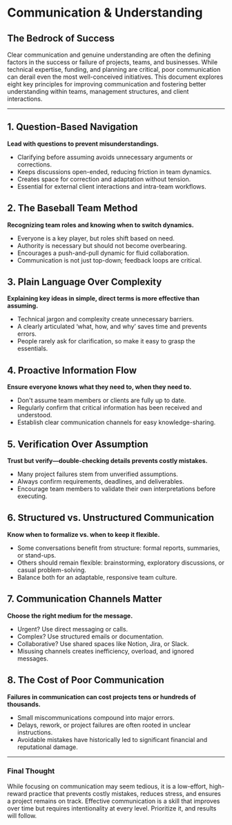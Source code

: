 
# Communication & Understanding

## The Bedrock of Success

Clear communication and genuine understanding are often the defining factors in the success or failure of projects, teams, and businesses. While technical expertise, funding, and planning are critical, poor communication can derail even the most well-conceived initiatives. This document explores eight key principles for improving communication and fostering better understanding within teams, management structures, and client interactions.

---

## 1. **Question-Based Navigation**
**Lead with questions to prevent misunderstandings.**
- Clarifying before assuming avoids unnecessary arguments or corrections.
- Keeps discussions open-ended, reducing friction in team dynamics.
- Creates space for correction and adaptation without tension.
- Essential for external client interactions and intra-team workflows.

## 2. **The Baseball Team Method**
**Recognizing team roles and knowing when to switch dynamics.**
- Everyone is a key player, but roles shift based on need.
- Authority is necessary but should not become overbearing.
- Encourages a push-and-pull dynamic for fluid collaboration.
- Communication is not just top-down; feedback loops are critical.

## 3. **Plain Language Over Complexity**
**Explaining key ideas in simple, direct terms is more effective than assuming.**
- Technical jargon and complexity create unnecessary barriers.
- A clearly articulated ‘what, how, and why’ saves time and prevents errors.
- People rarely ask for clarification, so make it easy to grasp the essentials.

## 4. **Proactive Information Flow**
**Ensure everyone knows what they need to, when they need to.**
- Don't assume team members or clients are fully up to date.
- Regularly confirm that critical information has been received and understood.
- Establish clear communication channels for easy knowledge-sharing.

## 5. **Verification Over Assumption**
**Trust but verify—double-checking details prevents costly mistakes.**
- Many project failures stem from unverified assumptions.
- Always confirm requirements, deadlines, and deliverables.
- Encourage team members to validate their own interpretations before executing.

## 6. **Structured vs. Unstructured Communication**
**Know when to formalize vs. when to keep it flexible.**
- Some conversations benefit from structure: formal reports, summaries, or stand-ups.
- Others should remain flexible: brainstorming, exploratory discussions, or casual problem-solving.
- Balance both for an adaptable, responsive team culture.

## 7. **Communication Channels Matter**
**Choose the right medium for the message.**
- Urgent? Use direct messaging or calls.
- Complex? Use structured emails or documentation.
- Collaborative? Use shared spaces like Notion, Jira, or Slack.
- Misusing channels creates inefficiency, overload, and ignored messages.

## 8. **The Cost of Poor Communication**
**Failures in communication can cost projects tens or hundreds of thousands.**
- Small miscommunications compound into major errors.
- Delays, rework, or project failures are often rooted in unclear instructions.
- Avoidable mistakes have historically led to significant financial and reputational damage.

---

### **Final Thought**
While focusing on communication may seem tedious, it is a low-effort, high-reward practice that prevents costly mistakes, reduces stress, and ensures a project remains on track. Effective communication is a skill that improves over time but requires intentionality at every level. Prioritize it, and results will follow.


